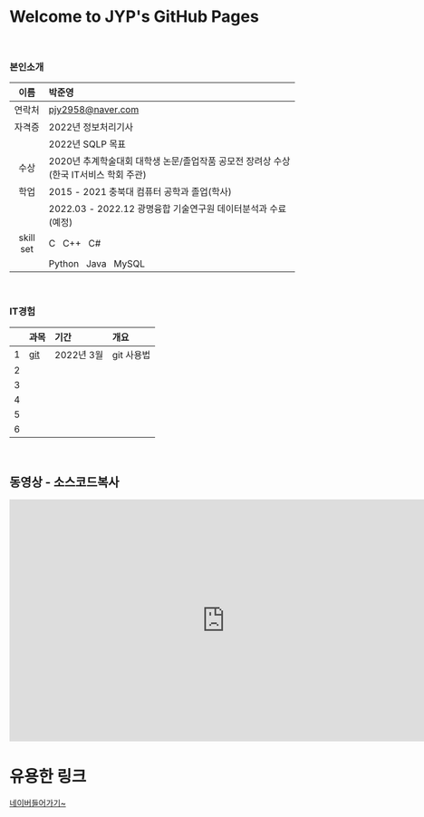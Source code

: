 # Welcome to JYP's GitHub Pages

<br>

### 본인소개

|이름 | 박준영|
|:--:|:--|
|연락처 | pjy2958@naver.com |
|자격증 | 2022년 정보처리기사 |
| | 2022년 SQLP 목표 |
|수상 | 2020년 추계학술대회 대학생 논문/졸업작품 공모전 장려상 수상 (한국 IT서비스 학회 주관) |
|학업 | 2015 - 2021 충북대 컴퓨터 공학과 졸업(학사) |
| | 2022.03 - 2022.12 광명융합 기술연구원 데이터분석과 수료(예정) |
|skill set | C &nbsp; C++ &nbsp; C# |
| | Python &nbsp; Java &nbsp; MySQL |

<br>

### IT경험

||과목 |기간|개요 |
|:--:|:--|:--|:--|
|1|[git](https://heejinlee-kopo.github.io/subject)|2022년 3월|git 사용법 |
|2||||
|3||||
|4||||
|5||||
|6||||

<br>

## 동영상 - 소스코드복사
<iframe width="759" height="427" src="https://www.youtube.com/embed/ocYdmg-3DNs" title="YouTube video player" frameborder="0" allow="accelerometer; autoplay; clipboard-write; encrypted-media; gyroscope; picture-in-picture" allowfullscreen></iframe>

# 유용한 링크
[ 네이버들어가기~](https://www.naver.com/)
